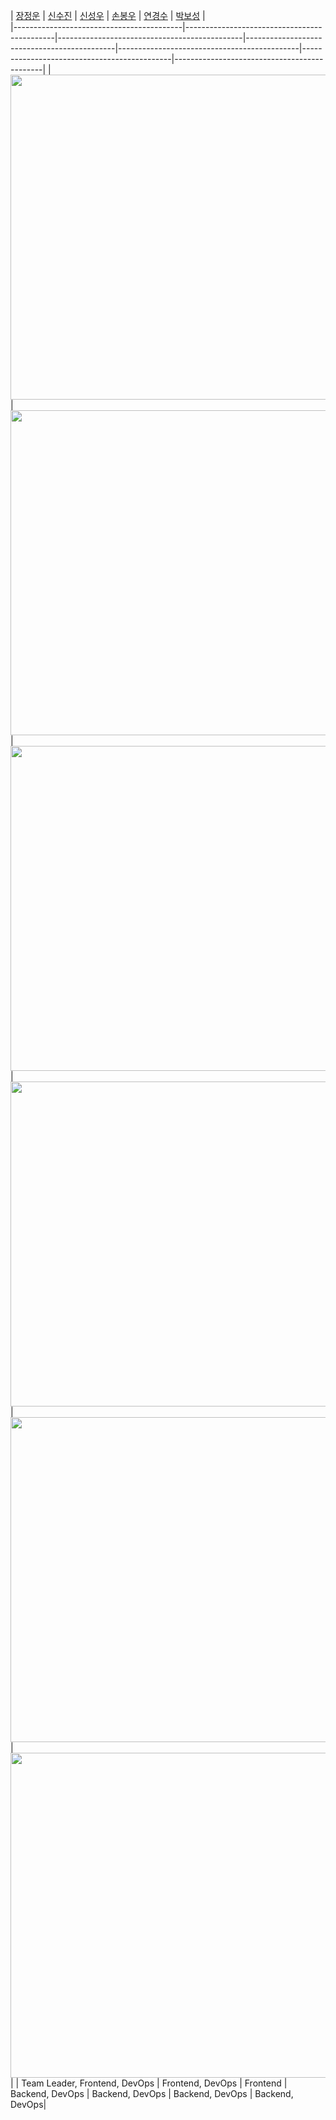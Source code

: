 | [장정운](https://github.com/) | [신수진](https://github.com/)  | [신성우](https://github.com/Shinsungwoo21) | [손봉우](https://github.com/) | [연경수](https://github.com/) | [박보성](https://github.com/) |                                      
|------------------------------------------|---------------------------------------------|----------------------------------------------|---------------------------------------------|---------------------------------------------|---------------------------------------------|---------------------------------------------|
|<img width = "520" src ="">|<img width = "520" src ="">|<img width = "520" src ="">|<img width = "520" src ="">| <img width = "520" src =""> | <img width = "520" src ="">| 
| Team Leader, Frontend, DevOps | Frontend, DevOps | Frontend | Backend, DevOps | Backend, DevOps | Backend, DevOps | Backend, DevOps|
